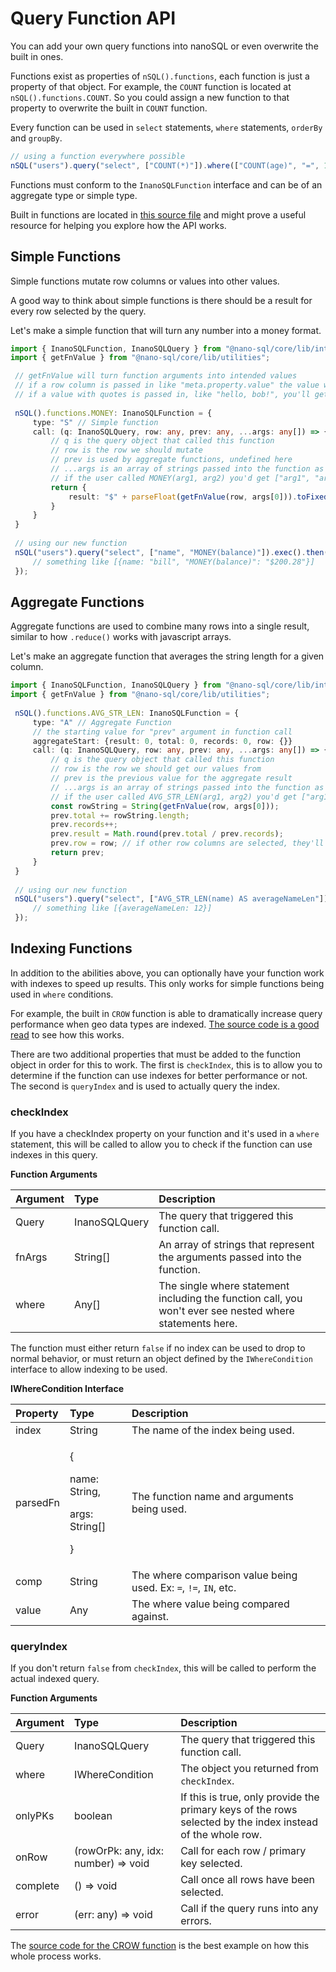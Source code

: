 # Query Function API

You can add your own query functions into nanoSQL or even overwrite the built in ones.

Functions exist as properties of `nSQL().functions`, each function is just a property of that object.  For example, the `COUNT` function is located at `nSQL().functions.COUNT`.  So you could assign a new function to that property to overwrite the built in `COUNT` function.

Every function can be used in `select` statements, `where` statements, `orderBy` and `groupBy`.  

```typescript
// using a function everywhere possible
nSQL("users").query("select", ["COUNT(*)"]).where(["COUNT(age)", "=", 1]).orderBy(["COUNT(name) ASC"]).exec();
```

Functions must conform to the `InanoSQLFunction` interface and can be of an aggregate type or simple type.

Built in functions are located in [this source file](https://github.com/ClickSimply/Nano-SQL/blob/master/packages/Core/src/functions.ts) and might prove a useful resource for helping you explore how the API works.

## Simple Functions

Simple functions mutate row columns or values into other values.

A good way to think about simple functions is there should be a result for every row selected by the query.

Let's make a simple function that will turn any number into a money format.

```typescript
import { InanoSQLFunction, InanoSQLQuery } from "@nano-sql/core/lib/interfaces";
import { getFnValue } from "@nano-sql/core/lib/utilities";

 // getFnValue will turn function arguments into intended values
 // if a row column is passed in like "meta.property.value" the value will be resolved from the row passed in.
 // if a value with quotes is passed in, like "hello, bob!", you'll get that instead. 
 
 nSQL().functions.MONEY: InanoSQLFunction = {
     type: "S" // Simple function
     call: (q: InanoSQLQuery, row: any, prev: any, ...args: any[]) => {
         // q is the query object that called this function
         // row is the row we should mutate
         // prev is used by aggregate functions, undefined here
         // ...args is an array of strings passed into the function as arguments
         // if the user called MONEY(arg1, arg2) you'd get ["arg1", "arg2"]
         return {
             result: "$" + parseFloat(getFnValue(row, args[0])).toFixed(2)
         }
     }
 }
 
 // using our new function
 nSQL("users").query("select", ["name", "MONEY(balance)"]).exec().then((rows) => {
     // something like [{name: "bill", "MONEY(balance)": "$200.28"}]
 });
```

## Aggregate Functions

Aggregate functions are used to combine many rows into a single result, similar to how `.reduce()` works with javascript arrays.

Let's make an aggregate function that averages the string length for a given column.

```typescript
import { InanoSQLFunction, InanoSQLQuery } from "@nano-sql/core/lib/interfaces";
import { getFnValue } from "@nano-sql/core/lib/utilities";
 
 nSQL().functions.AVG_STR_LEN: InanoSQLFunction = {
     type: "A" // Aggregate Function
     // the starting value for "prev" argument in function call
     aggregateStart: {result: 0, total: 0, records: 0, row: {}}
     call: (q: InanoSQLQuery, row: any, prev: any, ...args: any[]) => {
         // q is the query object that called this function
         // row is the row we should get our values from
         // prev is the previous value for the aggregate result
         // ...args is an array of strings passed into the function as arguments
         // if the user called AVG_STR_LEN(arg1, arg2) you'd get ["arg1", "arg2"]
         const rowString = String(getFnValue(row, args[0]));
         prev.total += rowString.length;
         prev.records++;
         prev.result = Math.round(prev.total / prev.records);
         prev.row = row; // if other row columns are selected, they'll come from this
         return prev;
     }
 }
 
 // using our new function
 nSQL("users").query("select", ["AVG_STR_LEN(name) AS averageNameLen"]).exec().then((rows) => {
     // something like [{averageNameLen: 12}]
 });
```

## Indexing Functions

In addition to the abilities above, you can optionally have your function work with indexes to speed up results.  This only works for simple functions being used in `where` conditions.

For example, the built in `CROW` function is able to dramatically increase query performance when geo data types are indexed.  [The source code is a good read](https://github.com/ClickSimply/Nano-SQL/blob/5897851b3a9a4ba35489d421bfbaeeb60b304167/packages/Core/src/functions.ts#L256) to see how this works.

There are two additional properties that must be added to the function object in order for this to work.  The first is `checkIndex`, this is to allow you to determine if the function can use indexes for better performance or not.  The second is `queryIndex` and is used to actually query the index.

### checkIndex

If you have a checkIndex property on your function and it's used in a `where` statement, this will be called to allow you to check if the function can use indexes in this query.

**Function Arguments**

| **Argument** | Type | Description |
| :--- | :--- | :--- |
| Query | InanoSQLQuery | The query that triggered this function call. |
| fnArgs | String\[\] | An array of strings that represent the arguments passed into the function. |
| where | Any\[\] | The single where statement including the function call, you won't ever see nested where statements here. |

The function must either return `false` if no index can be used to drop to normal behavior, or must return an object defined by the `IWhereCondition` interface to allow indexing to be used.  

**IWhereCondition Interface**

<table>
  <thead>
    <tr>
      <th style="text-align:left"><b>Property</b>
      </th>
      <th style="text-align:left">Type</th>
      <th style="text-align:left">Description</th>
    </tr>
  </thead>
  <tbody>
    <tr>
      <td style="text-align:left">index</td>
      <td style="text-align:left">String</td>
      <td style="text-align:left">The name of the index being used.</td>
    </tr>
    <tr>
      <td style="text-align:left">parsedFn</td>
      <td style="text-align:left">
        <p>{</p>
        <p>name: String,</p>
        <p>args: String[]</p>
        <p>}</p>
      </td>
      <td style="text-align:left">The function name and arguments being used.</td>
    </tr>
    <tr>
      <td style="text-align:left">comp</td>
      <td style="text-align:left">String</td>
      <td style="text-align:left">The where comparison value being used. Ex: <code>=</code>, <code>!=</code>, <code>IN</code>,
        etc.</td>
    </tr>
    <tr>
      <td style="text-align:left">value</td>
      <td style="text-align:left">Any</td>
      <td style="text-align:left">The where value being compared against.</td>
    </tr>
  </tbody>
</table>

### queryIndex

If you don't return `false` from `checkIndex`, this will be called to perform the actual indexed query.

**Function Arguments**

| **Argument** | Type | Description |
| :--- | :--- | :--- |
| Query | InanoSQLQuery | The query that triggered this function call. |
| where | IWhereCondition | The object you returned from `checkIndex`. |
| onlyPKs | boolean | If this is true, only provide the primary keys of the rows selected by the index instead of the whole row. |
| onRow | \(rowOrPk: any, idx: number\) =&gt; void | Call for each row / primary key selected. |
| complete | \(\) =&gt; void | Call once all rows have been selected. |
| error | \(err: any\) =&gt; void | Call if the query runs into any errors. |

The [source code for the CROW function](https://github.com/ClickSimply/Nano-SQL/blob/5897851b3a9a4ba35489d421bfbaeeb60b304167/packages/Core/src/functions.ts#L256) is the best example on how this whole process works.
